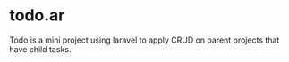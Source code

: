 # todo.ar
Todo is a mini project using laravel to apply CRUD on parent projects that have child tasks.
